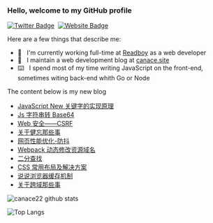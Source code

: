 ### Hello, welcome to my GitHub profile

[![Twitter Badge](https://img.shields.io/badge/-@Canace22-1ca0f1?style=flat-square&labelColor=1ca0f1&logo=twitter&logoColor=white&link=https://twitter.com/CanaceSteve)](https://twitter.com/CanaceSteve)&nbsp;&nbsp;[![Website Badge](https://img.shields.io/badge/-canace.site-0d3b73?style=flat-square&logo=website&logoColor=white&link=https://canace.site/)](https://canace.site/)

Here are a few things that describe me:

- 💼&nbsp;&nbsp; I'm currently working full-time at [Readboy](https://www.readboy.com/) as a web developer
- 📝&nbsp;&nbsp; I maintain a web development blog at [canace.site](https://canace.site/)
- ⌨️&nbsp;&nbsp; I spend most of my time writing JavaScript on the front-end, sometimes witing back-end whith Go or Node

The content below is my new blog

<!-- BLOG-POST-LIST:START -->
- [JavaScript New 关键字的实现原理](https://canace.site/javascript-new%E7%9A%84%E5%AE%9E%E7%8E%B0%E5%8E%9F%E7%90%86/)
- [Js 字符串转 Base64](https://canace.site/js-%E5%AD%97%E7%AC%A6%E4%B8%B2%E8%BD%ACbase64/)
- [Web 安全——CSRF](https://canace.site/web%E5%AE%89%E5%85%A8-CSRF/)
- [关于健忘那些事](https://canace.site/%E5%85%B3%E4%BA%8E%E5%81%A5%E5%BF%98%E9%82%A3%E4%BA%9B%E4%BA%8B/)
- [网页性能优化-防抖](https://canace.site/%E7%BD%91%E9%A1%B5%E6%80%A7%E8%83%BD%E4%BC%98%E5%8C%96-%E9%98%B2%E6%8A%96/)
- [Webpack 动态修改资源域名](https://canace.site/webpack%E5%8A%A8%E6%80%81%E4%BF%AE%E6%94%B9%E8%B5%84%E6%BA%90%E5%9F%9F%E5%90%8D/)
- [二分查找](https://canace.site/%E4%BA%8C%E5%88%86%E6%9F%A5%E6%89%BE/)
- [CSS 常用布局及解决方案](https://canace.site/css%E5%B8%83%E5%B1%80%E7%AF%87/)
- [说说浏览器缓存机制](https://canace.site/%E8%AF%B4%E8%AF%B4%E6%B5%8F%E8%A7%88%E5%99%A8%E7%BC%93%E5%AD%98%E6%9C%BA%E5%88%B6/)
- [关于跨域那些事](https://canace.site/%E8%B7%A8%E5%9F%9F%E8%B5%84%E6%BA%90%E5%85%B1%E4%BA%AB/)
<!-- BLOG-POST-LIST:END -->

![canace22 github stats](https://github-readme-stats.vercel.app/api?username=canace22&count_private=true&show_icons=true&theme=vue)

![Top Langs](https://github-readme-stats.vercel.app/api/top-langs/?username=canace22&count_private=true&layout=compact)



